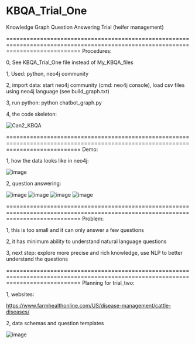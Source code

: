 # KBQA_Trial_One
Knowledge Graph Question Answering Trial (heifer management)

==================================================================================================================================
Procedures:

0, See KBQA_Trial_One file instead of My_KBQA_files

1, Used:
python, 
neo4j community

2, import data:
start neo4j community (cmd: neo4j console),
load csv files using neo4j language (see build_graph.txt)

3, run python:
python chatbot_graph.py

4, the code skeleton:


![Can2_KBQA](https://user-images.githubusercontent.com/77312114/119589555-9d69c280-be05-11eb-9922-067ccce5c747.jpg)


==================================================================================================================================
Demo:

1, how the data looks like in neo4j:

![image](https://user-images.githubusercontent.com/77312114/120652874-c13aa180-c4b2-11eb-8c18-5f5524a89d6c.png)

2, question answering:


![image](https://user-images.githubusercontent.com/77312114/119590979-5c26e200-be08-11eb-984f-7818448a09ce.png)
![image](https://user-images.githubusercontent.com/77312114/119590992-62b55980-be08-11eb-95f1-93c9e85c0bd0.png)
![image](https://user-images.githubusercontent.com/77312114/119591005-68ab3a80-be08-11eb-821a-42ecdd69813e.png)
![image](https://user-images.githubusercontent.com/77312114/120653021-e4655100-c4b2-11eb-98d9-f7a4927136ab.png)



==================================================================================================================================
Problem:

1, this is too small and it can only answer a few questions

2, it has minimum ability to understand natural language questions

3, next step: explore more precise and rich knowledge,
              use NLP to better understand the questions
              
              
   
   
==================================================================================================================================
Planning for trial_two:

1, websites:

https://www.farmhealthonline.com/US/disease-management/cattle-diseases/

2, data schemas and question templates

![image](https://user-images.githubusercontent.com/77312114/120652632-86d10480-c4b2-11eb-850e-128513194d9b.png)

